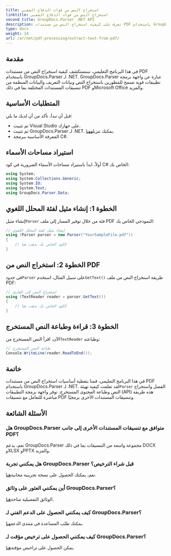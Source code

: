 ```yaml
---
title: استخراج النص من قوات الدفاع الشعبي
linktitle: استخراج النص من قوات الدفاع الشعبي
second_title: GroupDocs.Parser .NET API
description: تعرف على كيفية استخراج النص من مستندات PDF باستخدام GroupDocs.Parser لـ .NET. برنامج تعليمي خطوة بخطوة للمطورين.
type: docs
weight: 14
url: /ar/net/pdf-processing/extract-text-from-pdf/
---
```

## مقدمة
في هذا البرنامج التعليمي، سنستكشف كيفية استخراج النص من مستندات PDF باستخدام GroupDocs.Parser لـ .NET. GroupDocs.Parser عبارة عن واجهة برمجة تطبيقات قوية تسمح للمطورين باستخراج النص وبيانات التعريف والبيانات المنظمة من تنسيقات المستندات المختلفة بما في ذلك PDF وMicrosoft Office والمزيد.
## المتطلبات الأساسية
قبل أن تبدأ، تأكد من أن لديك ما يلي:
- تم تثبيت Visual Studio على جهازك.
-  تم تثبيت GroupDocs.Parser لـ .NET. يمكنك تنزيله[هنا](https://releases.groupdocs.com/parser/net/).
- المعرفة الأساسية ببرمجة C#.

## استيراد مساحات الأسماء
أولاً، ابدأ باستيراد مساحات الأسماء الضرورية في كود C# الخاص بك:
```csharp
using System;
using System.Collections.Generic;
using System.IO;
using System.Text;
using GroupDocs.Parser.Data;
```
## الخطوة 1: إنشاء مثيل لفئة المحلل اللغوي
 إنشاء مثيل`Parser` فئة من خلال توفير المسار إلى ملف PDF النموذجي الخاص بك:
```csharp
// إنشاء مثيل لفئة المحلل اللغوي
using (Parser parser = new Parser("YourSampleFile.pdf"))
{
    // الكود الخاص بك يذهب هنا
}
```
## الخطوة 2: استخراج النص من PDF
 في حدود`Parser` على سبيل المثال، استخدم`GetText()` طريقة استخراج النص من ملف PDF:
```csharp
// استخراج النص إلى القارئ
using (TextReader reader = parser.GetText())
{
    // الكود الخاص بك يذهب هنا
}
```
## الخطوة 3: قراءة وطباعة النص المستخرج
 الآن، اقرأ النص المستخرج من`TextReader` وطباعته:
```csharp
// طباعة النص المستخرج
Console.WriteLine(reader.ReadToEnd());
```

## خاتمة
 في هذا البرنامج التعليمي، قمنا بتغطية أساسيات استخراج النص من مستندات PDF باستخدام GroupDocs.Parser لـ .NET. لقد تعلمت كيفية تهيئة`Parser` الفصل واستخراج النص وطباعة المحتوى المستخرج. توفر واجهة برمجة التطبيقات (API) هذه طريقة مباشرة للتعامل مع تنسيقات PDF وتنسيقات المستندات الأخرى برمجيًا.

## الأسئلة الشائعة
### هل GroupDocs.Parser متوافق مع تنسيقات المستندات الأخرى إلى جانب PDF؟
نعم، يدعم GroupDocs.Parser مجموعة واسعة من التنسيقات بما في ذلك DOCX وXLSX وPPTX والمزيد.
### هل يمكنني تجربة GroupDocs.Parser قبل شراء الترخيص؟
 نعم، يمكنك الحصول على نسخة تجريبية مجانية[هنا](https://releases.groupdocs.com/).
### أين يمكنني العثور على وثائق GroupDocs.Parser؟
 الوثائق التفصيلية متاحة[هنا](https://reference.groupdocs.com/parser/net/).
### كيف يمكنني الحصول على الدعم الفني لـ GroupDocs.Parser؟
 يمكنك طلب المساعدة في منتدى الدعم[هنا](https://forum.groupdocs.com/c/parser/17).
### كيف يمكنني الحصول على ترخيص مؤقت لـ GroupDocs.Parser؟
 يمكن الحصول على تراخيص مؤقتة[هنا](https://purchase.groupdocs.com/temporary-license/).
